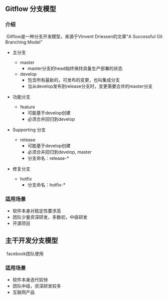 ## Gitflow 分支模型

### 介绍

​	Gitflow是一种分支开发模型，来源于Vinvent Driessen的文章"A Successful Git Branching Model"

- 主分支
  - master
    - master分支的head始终保持具备生产部署的状态
  - develop
    - 包含所有最新的，可发布的变更，也叫集成分支
    - 当从develop发布到release分支时，变更需要合并的master分支
- 功能分支
  - feature
    - 可能基于develop创建
    - 必须合并回归到develop
- Supporting 分支
  - release
    - 可能基于develop创建
    - 必须合并回归到develop, master
    - 分支命名：release-*

- 修复分支
  - hotfix
    - 分支命名：hotfix-*

### 适用场景

- 软件本身对稳定性要求高
- 团队少量资深研发，多数初，中级研发
- 开源项目





## 主干开发分支模型

​	facebook团队使用

### 适用场景

- 软件本身迭代较快
- 团队中级，资深研发较多
- 互联网产品

